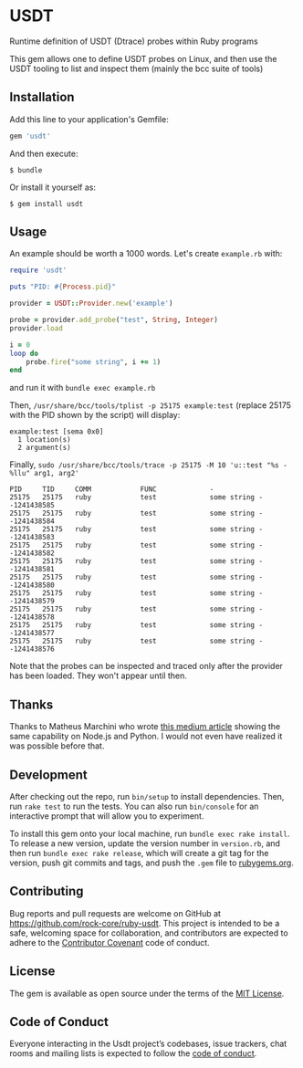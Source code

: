 # USDT

Runtime definition of USDT (Dtrace) probes within Ruby programs

This gem allows one to define USDT probes on Linux, and then use the USDT tooling
to list and inspect them (mainly the bcc suite of tools)

## Installation

Add this line to your application's Gemfile:

```ruby
gem 'usdt'
```

And then execute:

    $ bundle

Or install it yourself as:

    $ gem install usdt

## Usage

An example should be worth a 1000 words. Let's create `example.rb` with:

```ruby
require 'usdt'

puts "PID: #{Process.pid}"

provider = USDT::Provider.new('example')

probe = provider.add_probe("test", String, Integer)
provider.load

i = 0
loop do
    probe.fire("some string", i += 1)
end
```

and run it with `bundle exec example.rb`

Then, `/usr/share/bcc/tools/tplist -p 25175 example:test` (replace 25175 with
the PID shown by the script) will display:

~~~
example:test [sema 0x0]
  1 location(s)
  2 argument(s)
~~~

Finally, `sudo /usr/share/bcc/tools/trace -p 25175 -M 10 'u::test "%s - %llu" arg1, arg2'`

~~~
PID     TID     COMM            FUNC             -
25175   25175   ruby            test             some string - -1241438585
25175   25175   ruby            test             some string - -1241438584
25175   25175   ruby            test             some string - -1241438583
25175   25175   ruby            test             some string - -1241438582
25175   25175   ruby            test             some string - -1241438581
25175   25175   ruby            test             some string - -1241438580
25175   25175   ruby            test             some string - -1241438579
25175   25175   ruby            test             some string - -1241438578
25175   25175   ruby            test             some string - -1241438577
25175   25175   ruby            test             some string - -1241438576
~~~

Note that the probes can be inspected and traced only after the provider has
been loaded. They won't appear until then.

## Thanks

Thanks to Matheus Marchini who wrote [this medium article](https://medium.com/sthima-insights/we-just-got-a-new-super-power-runtime-usdt-comes-to-linux-814dc47e909f)
showing the same capability on Node.js and Python. I would not even have
realized it was possible before that.

## Development

After checking out the repo, run `bin/setup` to install dependencies. Then,
run `rake test` to run the tests. You can also run `bin/console` for an
interactive prompt that will allow you to experiment.

To install this gem onto your local machine, run `bundle exec rake install`.
To release a new version, update the version number in `version.rb`, and then
run `bundle exec rake release`, which will create a git tag for the version,
push git commits and tags, and push the `.gem` file to
[rubygems.org](https://rubygems.org).

## Contributing

Bug reports and pull requests are welcome on GitHub at
https://github.com/rock-core/ruby-usdt. This project is intended to be a safe,
welcoming space for collaboration, and contributors are expected to adhere to
the [Contributor Covenant](http://contributor-covenant.org) code of conduct.

## License

The gem is available as open source under the terms of the [MIT
License](https://opensource.org/licenses/MIT).

## Code of Conduct

Everyone interacting in the Usdt project’s codebases, issue trackers, chat
rooms and mailing lists is expected to follow the [code of
conduct](https://github.com/[USERNAME]/usdt/blob/master/CODE_OF_CONDUCT.md).
